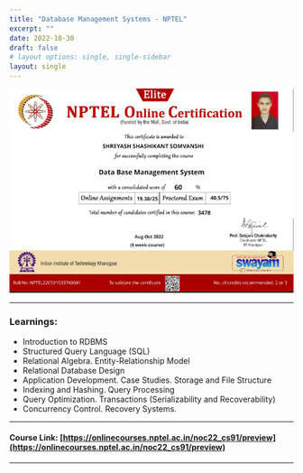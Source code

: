 ```yaml
---
title: "Database Management Systems - NPTEL"
excerpt: ""
date: 2022-10-30
draft: false
# layout options: single, single-sidebar
layout: single
---
```

![dbms cert](featured-dbmsNptel.png)

---

### Learnings:
+ Introduction to RDBMS 
+ Structured Query Language (SQL) 
+ Relational Algebra. Entity-Relationship Model  
+ Relational Database Design
+ Application Development. Case Studies. Storage and File Structure 
+ Indexing and Hashing. Query Processing
+ Query Optimization. Transactions (Serializability and Recoverability) 
+ Concurrency Control. Recovery Systems. 

---
#### Course Link: [https://onlinecourses.nptel.ac.in/noc22_cs91/preview](https://onlinecourses.nptel.ac.in/noc22_cs91/preview)
---
